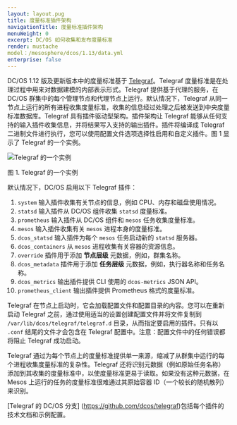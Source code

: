 ```yaml
---
layout: layout.pug
title: 度量标准插件架构
navigationTitle: 度量标准插件架构
menuWeight: 0
excerpt: DC/OS 如何收集和发布度量标准
render: mustache
model：/mesosphere/dcos/1.13/data.yml
enterprise: false
---
```


DC/OS 1.12 版及更新版本中的度量标准基于 [Telegraf](https://github.com/dcos/telegraf)。Telegraf 度量标准是在处理过程中用来对数据建模的内部表示形式。Telegraf 提供基于代理的服务，在 DC/OS 群集中的每个管理节点和代理节点上运行。默认情况下，Telegraf 从同一节点上运行的所有进程收集度量标准，收集的信息经过处理之后被发送到中央度量标准数据库。Telegraf 具有插件驱动型架构。插件架构让 Telegraf 能够从任何支持的输入插件收集信息，并将结果写入支持的输出插件。插件将编译成 Telegraf 二进制文件进行执行，您可以使用配置文件选项选择性启用和自定义插件。图 1 显示了 Telegraf 的一个实例。

![Telegraf 的一个实例](/mesosphere/dcos/1.13/img/telegraf-architecture.png)

图 1. Telegraf 的一个实例


默认情况下，DC/OS 启用以下 Telegraf 插件：

 1. `system` 输入插件收集有关节点的信息，例如 CPU、内存和磁盘使用情况。
 1. `statsd` 输入插件从 DC/OS 组件收集 `statsd` 度量标准。
 1. `prometheus` 输入插件从 DC/OS 组件和 `mesos` 任务收集度量标准。
 1. `mesos` 输入插件收集有关 `mesos` 进程本身的度量标准。
 1. `dcos_statsd` 输入插件为每个 `mesos` 任务启动新的 `statsd` 服务器。
 1. `dcos_containers` 从 `mesos` 进程收集有关容器的资源信息。
 1. `override` 插件用于添加 **节点层级** 元数据，例如，群集名称。
 1. `dcos_metadata` 插件用于添加 **任务层级** 元数据，例如，执行器名称和任务名称。
 1. `dcos_metrics` 输出插件提供 CLI 使用的 `dcos-metrics` JSON API。
 1. `prometheus_client` 输出插件提供 Prometheus 格式的度量标准。

Telegraf 在节点上启动时，它会加载配置文件和配置目录的内容。您可以在重新启动 Telegraf 之前，通过使用适当的设置创建配置文件并将文件复制到 `/var/lib/dcos/telegraf/telegraf.d` 目录，从而指定要启用的插件。只有以 `.conf` 结尾的文件才会包含在 Telegraf 配置中。注意：配置文件中的任何错误都将阻止 Telegraf 成功启动。

Telegraf 通过为每个节点上的度量标准提供单一来源，缩减了从群集中运行的每个进程收集度量标准的复杂性。Telegraf 还将识别元数据（例如原始任务名称）添加到其收集的度量标准中，以使度量标准更易于读取。如果没有这种元数据，在 Mesos 上运行的任务的度量标准很难通过其原始容器 ID（一个较长的随机散列） 来识别。

[Telegraf 的 DC/OS 分支] (https://github.com/dcos/telegraf)包括每个插件的技术文档和示例配置。
